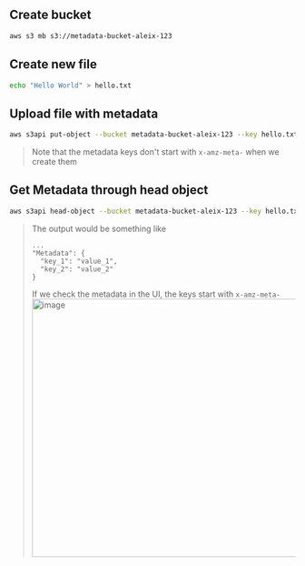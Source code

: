 ## Create bucket
```sh
aws s3 mb s3://metadata-bucket-aleix-123
```

## Create new file
```sh
echo "Hello World" > hello.txt
```

## Upload file with metadata
```sh
aws s3api put-object --bucket metadata-bucket-aleix-123 --key hello.txt --body hello.txt --content-type plain/text --metadata key_1=value_1,key_2=value_2
```

> Note that the metadata keys don't start with `x-amz-meta-` when we create them

## Get Metadata through head object
```sh
aws s3api head-object --bucket metadata-bucket-aleix-123 --key hello.txt
```

> The output would be something like
> ```
> ...
> "Metadata": {
>   "key_1": "value_1",
>   "key_2": "value_2"
> }
> ```
> If we check the metadata in the UI, the keys start with `x-amz-meta-`
> <img width="1840" height="454" alt="image" src="https://github.com/user-attachments/assets/bf1fea89-59b6-4d60-a243-12ec2f77b7e6" />


